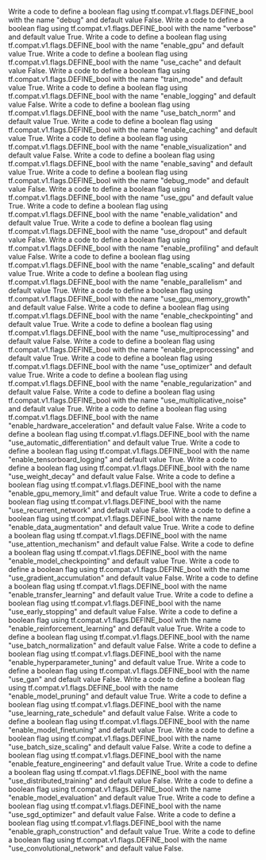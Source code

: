 Write a code to define a boolean flag using tf.compat.v1.flags.DEFINE_bool with the name "debug" and default value False.
Write a code to define a boolean flag using tf.compat.v1.flags.DEFINE_bool with the name "verbose" and default value True.
Write a code to define a boolean flag using tf.compat.v1.flags.DEFINE_bool with the name "enable_gpu" and default value True.
Write a code to define a boolean flag using tf.compat.v1.flags.DEFINE_bool with the name "use_cache" and default value False.
Write a code to define a boolean flag using tf.compat.v1.flags.DEFINE_bool with the name "train_mode" and default value True.
Write a code to define a boolean flag using tf.compat.v1.flags.DEFINE_bool with the name "enable_logging" and default value False.
Write a code to define a boolean flag using tf.compat.v1.flags.DEFINE_bool with the name "use_batch_norm" and default value True.
Write a code to define a boolean flag using tf.compat.v1.flags.DEFINE_bool with the name "enable_caching" and default value True.
Write a code to define a boolean flag using tf.compat.v1.flags.DEFINE_bool with the name "enable_visualization" and default value False.
Write a code to define a boolean flag using tf.compat.v1.flags.DEFINE_bool with the name "enable_saving" and default value True.
Write a code to define a boolean flag using tf.compat.v1.flags.DEFINE_bool with the name "debug_mode" and default value False.
Write a code to define a boolean flag using tf.compat.v1.flags.DEFINE_bool with the name "use_gpu" and default value True.
Write a code to define a boolean flag using tf.compat.v1.flags.DEFINE_bool with the name "enable_validation" and default value True.
Write a code to define a boolean flag using tf.compat.v1.flags.DEFINE_bool with the name "use_dropout" and default value False.
Write a code to define a boolean flag using tf.compat.v1.flags.DEFINE_bool with the name "enable_profiling" and default value False.
Write a code to define a boolean flag using tf.compat.v1.flags.DEFINE_bool with the name "enable_scaling" and default value True.
Write a code to define a boolean flag using tf.compat.v1.flags.DEFINE_bool with the name "enable_parallelism" and default value True.
Write a code to define a boolean flag using tf.compat.v1.flags.DEFINE_bool with the name "use_gpu_memory_growth" and default value False.
Write a code to define a boolean flag using tf.compat.v1.flags.DEFINE_bool with the name "enable_checkpointing" and default value True.
Write a code to define a boolean flag using tf.compat.v1.flags.DEFINE_bool with the name "use_multiprocessing" and default value False.
Write a code to define a boolean flag using tf.compat.v1.flags.DEFINE_bool with the name "enable_preprocessing" and default value True.
Write a code to define a boolean flag using tf.compat.v1.flags.DEFINE_bool with the name "use_optimizer" and default value True.
Write a code to define a boolean flag using tf.compat.v1.flags.DEFINE_bool with the name "enable_regularization" and default value False.
Write a code to define a boolean flag using tf.compat.v1.flags.DEFINE_bool with the name "use_multiplicative_noise" and default value True.
Write a code to define a boolean flag using tf.compat.v1.flags.DEFINE_bool with the name "enable_hardware_acceleration" and default value False.
Write a code to define a boolean flag using tf.compat.v1.flags.DEFINE_bool with the name "use_automatic_differentiation" and default value True.
Write a code to define a boolean flag using tf.compat.v1.flags.DEFINE_bool with the name "enable_tensorboard_logging" and default value True.
Write a code to define a boolean flag using tf.compat.v1.flags.DEFINE_bool with the name "use_weight_decay" and default value False.
Write a code to define a boolean flag using tf.compat.v1.flags.DEFINE_bool with the name "enable_gpu_memory_limit" and default value True.
Write a code to define a boolean flag using tf.compat.v1.flags.DEFINE_bool with the name "use_recurrent_network" and default value False.
Write a code to define a boolean flag using tf.compat.v1.flags.DEFINE_bool with the name "enable_data_augmentation" and default value True.
Write a code to define a boolean flag using tf.compat.v1.flags.DEFINE_bool with the name "use_attention_mechanism" and default value False.
Write a code to define a boolean flag using tf.compat.v1.flags.DEFINE_bool with the name "enable_model_checkpointing" and default value True.
Write a code to define a boolean flag using tf.compat.v1.flags.DEFINE_bool with the name "use_gradient_accumulation" and default value False.
Write a code to define a boolean flag using tf.compat.v1.flags.DEFINE_bool with the name "enable_transfer_learning" and default value True.
Write a code to define a boolean flag using tf.compat.v1.flags.DEFINE_bool with the name "use_early_stopping" and default value False.
Write a code to define a boolean flag using tf.compat.v1.flags.DEFINE_bool with the name "enable_reinforcement_learning" and default value True.
Write a code to define a boolean flag using tf.compat.v1.flags.DEFINE_bool with the name "use_batch_normalization" and default value False.
Write a code to define a boolean flag using tf.compat.v1.flags.DEFINE_bool with the name "enable_hyperparameter_tuning" and default value True.
Write a code to define a boolean flag using tf.compat.v1.flags.DEFINE_bool with the name "use_gan" and default value False.
Write a code to define a boolean flag using tf.compat.v1.flags.DEFINE_bool with the name "enable_model_pruning" and default value True.
Write a code to define a boolean flag using tf.compat.v1.flags.DEFINE_bool with the name "use_learning_rate_schedule" and default value False.
Write a code to define a boolean flag using tf.compat.v1.flags.DEFINE_bool with the name "enable_model_finetuning" and default value True.
Write a code to define a boolean flag using tf.compat.v1.flags.DEFINE_bool with the name "use_batch_size_scaling" and default value False.
Write a code to define a boolean flag using tf.compat.v1.flags.DEFINE_bool with the name "enable_feature_engineering" and default value True.
Write a code to define a boolean flag using tf.compat.v1.flags.DEFINE_bool with the name "use_distributed_training" and default value False.
Write a code to define a boolean flag using tf.compat.v1.flags.DEFINE_bool with the name "enable_model_evaluation" and default value True.
Write a code to define a boolean flag using tf.compat.v1.flags.DEFINE_bool with the name "use_sgd_optimizer" and default value False.
Write a code to define a boolean flag using tf.compat.v1.flags.DEFINE_bool with the name "enable_graph_construction" and default value True.
Write a code to define a boolean flag using tf.compat.v1.flags.DEFINE_bool with the name "use_convolutional_network" and default value False.